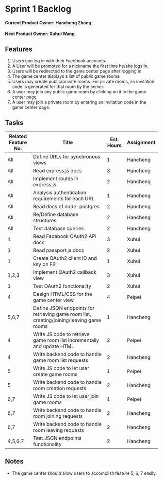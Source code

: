 Sprint 1 Backlog
==================

#### Current Product Owner: Hancheng Zhong
#### Next Product Owner: Xuhui Wang

Features
------------------

1. Users can log in with their Facebook accounts.
2. A User will be prompted for a nickname the first time he/she logs in.
3. Users will be redirected to the game center page after logging in.
4. The game center displays a list of public game rooms.
5. Users may create public/private rooms. For private rooms, an invitation code
is generated for that room by the server.
6. A user may join any public game room by clicking on it in the game center page.
7. A user may join a private room by entering an invitation code in the game center page.

Tasks
--------------------------------------


Related Feature No. | Title | Est. Hours | Assignment
-------------------|--------|------------|----------------
All | Define URLs for synchronous views | 1 | Hancheng
All | Read express.js docs | 3 | Hancheng
All | Implement routes in express.js | 2 | Hancheng
All | Analysis authentication requirements for each URL | 1 | Hancheng
All | Read docs of node-postgres | 2 | Hancheng
All | Re/Define database structures | 2 | Hancheng
All | Test database queries | 2 | Hancheng
1 | Read Facebook OAuth2 API docs | 3 | Xuhui
1 | Read passport.js docs | 2 | Xuhui
1 | Create OAuth2 client ID and key on FB | 1 | Xuhui
1,2,3 | Implement OAuth2 callback view | 3 | Xuhui
1 | Test OAuth2 functionality | 2 | Xuhui
4 | Design HTML/CSS for the game center view | 4 | Peipei
5,6,7 | Define JSON endpoints for retrieving game room list, creating/joining/leaving game rooms | 1 | Hancheng
4 | Write JS code to retrieve game room list incrementally and update HTML | 2 | Peipei
4 | Write backend code to handle game room list requests | 2 | Hancheng
5 | Write JS code to let user create game rooms | 1 | Peipei
5 | Write backend code to handle room creation requests | 2 | Hancheng
6,7 | Write JS code to let user join game rooms | 1 | Peipei
6,7 | Write backend code to handle room joining requests | 2 | Hancheng
6,7 | Write backend code to handle room leaving requests | 2 | Hancheng
4,5,6,7 | Test JSON endpoints functionality | 2 | Hancheng

Notes
-----------------------------
* The game center should allow users to accomplish feature 5, 6, 7 easily.
